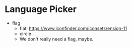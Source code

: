# Language Picker

- flag
  - flat: https://www.iconfinder.com/iconsets/ensign-11
  - circle
  - We don't really need a flag, maybe.
